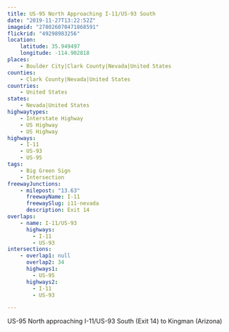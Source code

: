 ```yaml
---
title: US-95 North Approaching I-11/US-93 South
date: "2019-11-27T13:22:52Z"
imageid: "278026070471868591"
flickrid: "49298983256"
location:
    latitude: 35.949497
    longitude: -114.902818
places:
    - Boulder City|Clark County|Nevada|United States
counties:
    - Clark County|Nevada|United States
countries:
    - United States
states:
    - Nevada|United States
highwaytypes:
    - Interstate Highway
    - US Highway
    - US Highway
highways:
    - I-11
    - US-93
    - US-95
tags:
    - Big Green Sign
    - Intersection
freewayJunctions:
    - milepost: "13.63"
      freewayName: I-11
      freewaySlug: i11-nevada
      description: Exit 14
overlaps:
    - name: I-11/US-93
      highways:
        - I-11
        - US-93
intersections:
    - overlap1: null
      overlap2: 34
      highways1:
        - US-95
      highways2:
        - I-11
        - US-93

---
```

US-95 North approaching I-11/US-93 South (Exit 14) to Kingman (Arizona)